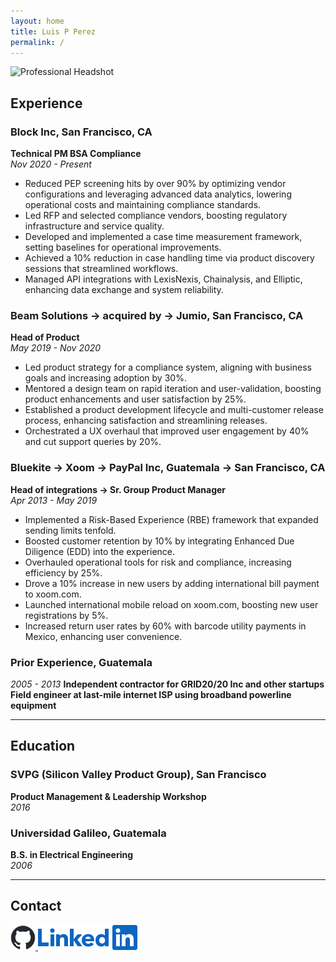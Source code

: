 ```yaml
---
layout: home
title: Luis P Perez
permalink: /
---
```

<img src="https://media.licdn.com/dms/image/C5603AQFfSKkEzcas1A/profile-displayphoto-shrink_800_800/0/1591676877165?e=1720051200&v=beta&t=fzGpMxVAd0Mq0m9_9Q2Bw-R537E5loxiZDyjHMF-_OQ" alt="Professional Headshot" width="100" />  <!-- Adjust width as needed -->
## Experience

### **Block Inc, San Francisco, CA**
**Technical PM BSA Compliance**  
*Nov 2020 - Present*

- Reduced PEP screening hits by over 90% by optimizing vendor configurations and leveraging advanced data analytics, lowering operational costs and maintaining compliance standards.
- Led RFP and selected compliance vendors, boosting regulatory infrastructure and service quality.
- Developed and implemented a case time measurement framework, setting baselines for operational improvements.
- Achieved a 10% reduction in case handling time via product discovery sessions that streamlined workflows.
- Managed API integrations with LexisNexis, Chainalysis, and Elliptic, enhancing data exchange and system reliability.

### **Beam Solutions → acquired by → Jumio, San Francisco, CA**
**Head of Product**  
*May 2019 - Nov 2020*

- Led product strategy for a compliance system, aligning with business goals and increasing adoption by 30%.
- Mentored a design team on rapid iteration and user-validation, boosting product enhancements and user satisfaction by 25%.
- Established a product development lifecycle and multi-customer release process, enhancing satisfaction and streamlining releases.
- Orchestrated a UX overhaul that improved user engagement by 40% and cut support queries by 20%.

### **Bluekite → Xoom → PayPal Inc, Guatemala → San Francisco, CA**
**Head of integrations -> Sr. Group Product Manager**  
*Apr 2013 - May 2019*

- Implemented a Risk-Based Experience (RBE) framework that expanded sending limits tenfold.
- Boosted customer retention by 10% by integrating Enhanced Due Diligence (EDD) into the experience.
- Overhauled operational tools for risk and compliance, increasing efficiency by 25%.
- Drove a 10% increase in new users by adding international bill payment to xoom.com.
- Launched international mobile reload on xoom.com, boosting new user registrations by 5%.
- Increased return user rates by 60% with barcode utility payments in Mexico, enhancing user convenience.

### **Prior Experience, Guatemala**
*2005 - 2013*
**Independent contractor for GRID20/20 Inc and other startups**
**Field engineer at last-mile internet ISP using broadband powerline equipment**

---

## Education

### **SVPG (Silicon Valley Product Group), San Francisco**
**Product Management & Leadership Workshop**  
*2016*

### **Universidad Galileo, Guatemala**
**B.S. in Electrical Engineering**  
*2006*

---

## Contact

<a href="https://github.com/luispic2021" target="_blank">
    <img src="/assets/images/github-logo.png" alt="GitHub" style="height: 40px;">
</a>

<a href="https://www.linkedin.com/in/luispic/" target="_blank">
    <img src="/assets/images/linkedin-logo.png" alt="GitHub" style="height: 40px;">
</a>
